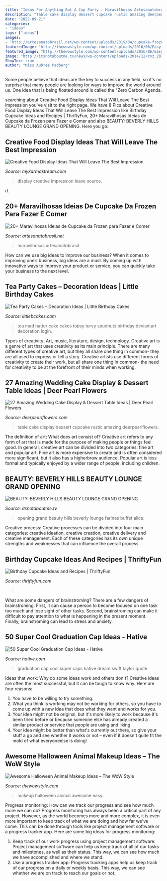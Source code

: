 ```yaml
---
title: "Ideas For Anything But A Cup Party : Maravilhosas Artesanatobrasil"
description: "Table cake display dessert cupcake rustic amazing deerpearlflowers"
date: "2022-09-21"
categories:
- "ideas"
tags: ["ideas"]
images:
- "http://artesanatobrasil.net/wp-content/uploads/2019/04/cupcake-frozen-bolinhas-prata.jpg"
featuredImage: "http://thewowstyle.com/wp-content/uploads/2016/06/Easy-Animal-Halloween-Makeup.jpg"
featured_image: "http://thewowstyle.com/wp-content/uploads/2016/06/Easy-Animal-Halloween-Makeup.jpg"
image: "http://itsnotaboutme.tv/news/wp-content/uploads/2014/12/rsz_20141216_173608_resized_1_copy.jpg"
ShowToc: true
author: "Miss Aubree Padberg"
---
```



Some people believe that ideas are the key to success in any field, so it's no surprise that many people are looking for ways to improve the world around us. One idea that is being floated around is called the "Zero Carbon Agenda.

	

		
searching about Creative Food Display Ideas That Will Leave The Best Impression you've visit to the right page. We have 8 Pics about Creative Food Display Ideas That Will Leave The Best Impression like Birthday Cupcake Ideas and Recipes | ThriftyFun, 20+ Maravilhosas Ideias de Cupcake da Frozen para Fazer e Comer and also BEAUTY: BEVERLY HILLS BEAUTY LOUNGE GRAND OPENING. Here you go:
		
    
## Creative Food Display Ideas That Will Leave The Best Impression

<img loading=lazy src="https://mykarmastream.com/wp-content/uploads/2017/05/food-display-ideas-4.jpg" onerror="this.onerror=null;this.src='https://tse1.mm.bing.net/th?id=OIP.ZVHUMQTf7kRXljCYq48uvQHaLH&amp;pid=15.1';" alt="Creative Food Display Ideas That Will Leave The Best Impression">

_Source: mykarmastream.com_

>display creative impression leave source. 

	

d.

    
## 20+ Maravilhosas Ideias De Cupcake Da Frozen Para Fazer E Comer

<img loading=lazy src="http://artesanatobrasil.net/wp-content/uploads/2019/04/cupcake-frozen-bolinhas-prata.jpg" onerror="this.onerror=null;this.src='https://tse3.mm.bing.net/th?id=OIP.bhPf173DFee1UdX290s4QAHaHa&amp;pid=15.1';" alt="20+ Maravilhosas Ideias de Cupcake da Frozen para Fazer e Comer">

_Source: artesanatobrasil.net_

>maravilhosas artesanatobrasil. 

	

How can we use big ideas to improve our business?
When it comes to improving one’s business, big ideas are a must. By coming up with innovative ways to improve your product or service, you can quickly take your business to the next level.

    
## Tea Party Cakes – Decoration Ideas | Little Birthday Cakes

<img loading=lazy src="http://www.littlebcakes.com/wp-content/uploads/2014/02/Tea-Party-Cakes-Pictures.jpg" onerror="this.onerror=null;this.src='https://tse1.mm.bing.net/th?id=OIP.lNgZ3V_hvsd7IXnXnn-VtAHaJ3&amp;pid=15.1';" alt="Tea Party Cakes – Decoration Ideas | Little Birthday Cakes">

_Source: littlebcakes.com_

>tea mad hatter cake cakes topsy turvy spudnuts birthday deviantart decoration login. 

	

Types of creativity: Art, music, literature, design, technology.
Creative art is a genre of art that uses creativity as its main principle. There are many different types of creative art, but they all share one thing in common- they are all used to express or tell a story. Creative artists use different forms of creativity to create their work, but all share one thing in common- the need for creativity to be at the forefront of their minds when working.

    
## 27 Amazing Wedding Cake Display &amp; Dessert Table Ideas | Deer Pearl Flowers

<img loading=lazy src="http://www.deerpearlflowers.com/wp-content/uploads/2015/09/rustic-wedding-cupcake-table.jpg" onerror="this.onerror=null;this.src='https://tse1.mm.bing.net/th?id=OIP.83MWxc0LsLqxFrgBFOAI3AHaJ4&amp;pid=15.1';" alt="27 Amazing Wedding Cake Display &amp; Dessert Table Ideas | Deer Pearl Flowers">

_Source: deerpearlflowers.com_

>table cake display dessert cupcake rustic amazing deerpearlflowers. 

	

The definition of art: What does art consist of?
Creative art refers to any form of art that is made for the purpose of making people or things feel good. In general, creative art can be divided into two categories: fine art and popular art. Fine art is more expensive to create and is often considered more significant, but it also has a higherbrow audience. Popular art is less formal and typically enjoyed by a wider range of people, including children.

    
## BEAUTY: BEVERLY HILLS BEAUTY LOUNGE GRAND OPENING

<img loading=lazy src="http://itsnotaboutme.tv/news/wp-content/uploads/2014/12/rsz_20141216_173608_resized_1_copy.jpg" onerror="this.onerror=null;this.src='https://tse4.mm.bing.net/th?id=OIP.O1jTAeH78I8CuPJFW_GV7AHaJ4&amp;pid=15.1';" alt="BEAUTY: BEVERLY HILLS BEAUTY LOUNGE GRAND OPENING">

_Source: itsnotaboutme.tv_

>opening grand beauty hills beverly lounge farinas buffet alice. 

	

Creative process:
Creative processes can be divided into four main categories: creative ideation, creative creation, creative delivery and creative management. Each of these categories has its own unique strengths and weaknesses that can influence the overall process.

    
## Birthday Cupcake Ideas And Recipes | ThriftyFun

<img loading=lazy src="https://img.thrfun.com/img/086/616/birthday_cupcake_fancy1.jpg" onerror="this.onerror=null;this.src='https://tse3.mm.bing.net/th?id=OIP._AXVgz267GSpQzPLnWvMhQHaNS&amp;pid=15.1';" alt="Birthday Cupcake Ideas and Recipes | ThriftyFun">

_Source: thriftyfun.com_

>. 

	

What are some dangers of brainstroming?
There are a few dangers of brainstroming. First, it can cause a person to become focused on one task too much and lose sight of other tasks. Second, brainstroming can make it difficult to pay attention to what is happening in the present moment. Finally, brainstroming can lead to stress and anxiety.

    
## 50 Super Cool Graduation Cap Ideas - Hative

<img loading=lazy src="https://hative.com/wp-content/uploads/2016/04/graduation-caps/21-super-cool-graduation-cap-ideas.jpg" onerror="this.onerror=null;this.src='https://tse2.mm.bing.net/th?id=OIP.y7oppbydyGtmd30G3ru_YQHaF-&amp;pid=15.1';" alt="50 Super Cool Graduation Cap Ideas - Hative">

_Source: hative.com_

>graduation cap cool super caps hative dream swift taylor quote. 

	

Ideas that work: Why do some ideas work and others don't?
Creative ideas are often the most successful, but it can be tough to know why. Here are four reasons:
1. You have to be willing to try something.
2. What you think is working may not be working for others, so you have to come up with a new idea that does what they want and works for you.
3. Your idea might not be original, but it's more likely to work because it's been tried before or because someone else has already created a similar product or service that people are using and liking.
4. Your idea might be better than what's currently out there, so give your stuff a go and see whether it works or not – even if it doesn't quite fit the mold of what everyoneelse is doing!

    
## Awesome Halloween Animal Makeup Ideas – The WoW Style

<img loading=lazy src="http://thewowstyle.com/wp-content/uploads/2016/06/Easy-Animal-Halloween-Makeup.jpg" onerror="this.onerror=null;this.src='https://tse1.mm.bing.net/th?id=OIP.nNLMtnA0Qpd_bYI-KolzBwHaK3&amp;pid=15.1';" alt="Awesome Halloween Animal Makeup Ideas – The WoW Style">

_Source: thewowstyle.com_

>makeup halloween animal awesome easy. 

	

Progress monitoring: How can we track our progress and see how much more we can do?
Progress monitoring has always been a critical part of any project. However, as the world becomes more and more complex, it is even more important to keep track of what we are doing and how far we've come. This can be done through tools like project management software or a progress tracker app. Here are some big ideas for progress monitoring: 
1. Keep track of our work progress using project management software: Project management software can help us keep track of all of our tasks and milestones, as well as their status. This way, we can see how much we have accomplished and where we stand. 
2. Use a progress tracker app: Progress tracking apps help us keep track of our progress on a daily or weekly basis. This way, we can see whether we are on track to reach our goals or not. 

